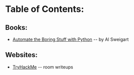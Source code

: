 # Table of Contents:

## Books:

* [Automate the Boring Stuff with Python](atbswp.md) -- by Al Sweigart

## Websites:
    
* [TryHackMe](thm.md) -- room writeups
